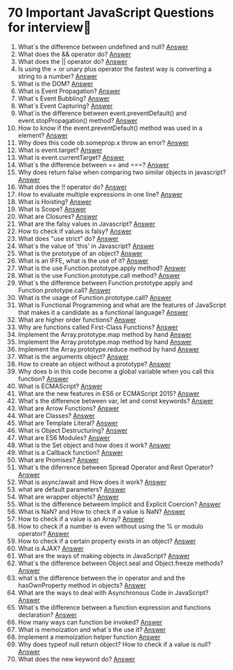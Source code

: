 # 70 Important JavaScript Questions for interview💭
1. What´s the difference between undefined and null? [Answer](https://youtu.be/2piRrupO8mY)
2. What does the && operator do? [Answer](https://youtu.be/HPiJSFqKIPc)
3. What does the || operator do? [Answer](https://youtu.be/9qsrHjsvi08)
4. Is using the + or unary plus operator the fastest way is converting a string to a number? [Answer](https://youtu.be/h3eohpTcppI)
5. What is the DOM? [Answer](https://youtu.be/GFoPysTdpxU)
6. What is Event Propagation? [Answer](https://youtu.be/VtxcpxqkD-s)
7. What´s Event Bubbling? [Answer](https://youtu.be/HATzHzqNRAg)
8. What´s Event Capturing? [Answer](https://youtu.be/eE_GscMnAlg)
9. What´is the difference between event.preventDefault() and event.stopPropagation() method? [Answer](https://youtu.be/G_NbhZGA4l8)
10. How to know if the event.preventDefault() method was used in a element? [Answer](https://youtu.be/E0vbO3XFRQw)
11. Why does this code ob.someprop.x throw an error? [Answer](https://youtu.be/vy576-9enrw)
12. What is event.target? [Answer](https://youtu.be/mAyevQQzjVA)
13. What is event.currentTarget? [Answer](https://youtu.be/xa9yCnI_ywQ)
14. What´s the difference between == and ===? [Answer](https://youtu.be/BjX9ZZtg1I0)
15. Why does return false when comparing two similar objects in javascript? [Answer](https://youtu.be/lwF_ze-9khw)
16. What does the !! operator do? [Answer](https://youtu.be/l2XC6f3DNzw)
17. How to evaluate multiple expressions in one line? [Answer](https://youtu.be/iA5bYo5r_iY)
18. What is Hoisting? [Answer](https://youtu.be/ZXnsQYqu1d0)
19. What is Scope? [Answer](https://youtu.be/yw44kCmJWXM)
20. What are Closures? [Answer](https://youtu.be/AKzno3oYHj0)
21. What are the falsy values in Javascript? [Answer](https://youtu.be/Y_ObJxDPQWo)
22. How to check if values is falsy? [Answer](https://youtu.be/eKWlE_hlLI8)
23. What does "use strict" do? [Answer](https://youtu.be/6gCJGBydmj4)
24. What´s the value of 'this' in Javascript? [Answer](https://youtu.be/-DSuFb-LK4o)
25. What is the prototype of an object? [Answer](https://youtu.be/48mk1I1Vyn0)
26. What is an IFFE, what is the use of it? [Answer](https://youtu.be/wvf2LxfmkeE)
27. What is the use Function.prototype.apply method? [Answer](https://youtu.be/kHyrfrrKI_o)
28. What is the use Function.prototype.call method? [Answer](https://youtu.be/mWiYFhyAAr4)
29. What´s the difference between Function.prototype.apply and Function.prototype.call? [Answer](https://youtu.be/uBiNxZIC668)
30. What is the usage of Function.prototype.call? [Answer](https://youtu.be/l0CvucXTGKo)
31. What is Functional Programming and what are the features of JavaScript that makes it a candidate as a functional language? [Answer](https://youtu.be/hXOwooLgn8Q)
32. What are higher order functions? [Answer](https://youtu.be/0jzqqITaAdM)
33. Why are functions called First-Class Functions? [Answer](https://youtu.be/2o7aAe75Dw8)
34. Implement the Array.prototype.map method by hand [Answer](https://youtu.be/xg0V0gkzByM)
35. Implement the Array.prototype.map method by hand [Answer](https://youtu.be/1PT_wVPP2ss)
36. Implement the Array.prototype.reduce method by hand [Answer](https://youtu.be/KFukxYONugs)
37. What is the arguments object? [Answer](https://youtu.be/UnOoZlqnuqQ)
38. How to create an object without a prototype? [Answer](https://youtu.be/UwsoeqPV6HI)
39. Why does b in this code become a global variable when you call this function? [Answer](https://youtu.be/DR7-p1bSoBU)
40. What is ECMAScript? [Answer](https://youtu.be/NiiLOT_rsTI)
41. What are the new features in ES6 or ECMAScript 2015? [Answer](https://youtu.be/gNX7gQc5Y4U)
42. What´s the difference between var, let and const keywords? [Answer](https://youtu.be/xYoR86l1ftI)
43. What are Arrow Functions? [Answer](https://youtu.be/Do9q7qGVu4U)
44. What are Classes? [Answer](https://youtu.be/9g4OiqYUa5s)
45. What are Template Literal? [Answer](https://youtu.be/h5zgKkM9t6o)
46. What is Object Destructuring? [Answer](https://youtu.be/L_jj0aGyxjM)
47. What are ES6 Modules? [Answer](https://youtu.be/SkB7qk2rs4Y)
48. What is the Set object and how does it work? [Answer](https://youtu.be/bMtU3j5dEDc)
49. What is a Callback function? [Answer](https://youtu.be/wlOP82O-izA)
50. What are Promises? [Answer](https://youtu.be/TpoN3Ht6ZkE)
51. What´s the diferrence between Spread Operator and Rest Operator? [Answer](https://youtu.be/NiW8C9ufKJM)
52. What is async/await and How does it work? [Answer](https://youtu.be/naE8oVNygYY)
53. what are default parameters? [Answer](https://youtu.be/9LuIGNiw8aw) 
54. What are wrapper objects? [Answer](https://youtu.be/6MJ3C1xWenw) 
55. What is the difference betweem Implicit and Explicit Coercion? [Answer](https://youtu.be/N_HZvZuENWg)
56. What is NaN? and How to check if a value is NaN? [Answer](https://youtu.be/pJeFKStLlXQ)
57. How to check if a value is an Array? [Answer](https://youtu.be/UnoQwEuQSsQ)
58. How to check if a number is even without using the % or modulo operator? [Answer](https://youtu.be/bIH9VEoqM-g)
59. How to check if a certain property exists in an object? [Answer](https://youtu.be/otYcZtqvaBE)
60. What is AJAX? [Answer](https://youtu.be/I7FdX-Ln_7E)
61. What are the ways of making objects in JavaScript? [Answer](https://youtu.be/a_HGDBhwAqs)
62. What´s the difference between Object.seal and Object.freeze methods? [Answer](https://youtu.be/xRggSvkpSPA)
63. what´s the difference between the in operator and and the hasOwnProperty method in objects? [Answer](https://youtu.be/2vEcGjxlHMo)
64. What are the ways to deal with Asynchronous Code in JavaScript? [Answer](https://youtu.be/vyu-0dOdFvU)
65. What´s the difference between a function expression and functions declaration? [Answer](https://youtu.be/BBjOIz_qZ4Y)
66. How many ways can function be invoked? [Answer](https://youtu.be/sfY7Hf8e8UE)
67. What is memoization and what´s the use it? [Answer](https://youtu.be/OMRnXLAJOOs)
68. Implement a memoization helper function [Answer]()
69. Why does typeof null return object? How to check if a value is null? [Answer](https://youtu.be/YJ6Szo6k1aI)
70. What does the new keyword do? [Answer](https://youtu.be/SLMAIC0Kc6E)